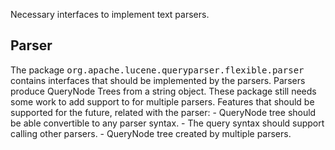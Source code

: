 ﻿<!--
 Licensed to the Apache Software Foundation (ASF) under one or more
 contributor license agreements.  See the NOTICE file distributed with
 this work for additional information regarding copyright ownership.
 The ASF licenses this file to You under the Apache License, Version 2.0
 (the "License"); you may not use this file except in compliance with
 the License.  You may obtain a copy of the License at

     http://www.apache.org/licenses/LICENSE-2.0

 Unless required by applicable law or agreed to in writing, software
 distributed under the License is distributed on an "AS IS" BASIS,
 WITHOUT WARRANTIES OR CONDITIONS OF ANY KIND, either express or implied.
 See the License for the specific language governing permissions and
 limitations under the License.
-->

Necessary interfaces to implement text parsers.

## Parser

 The package <tt>org.apache.lucene.queryparser.flexible.parser</tt> contains interfaces that should be implemented by the parsers. Parsers produce QueryNode Trees from a string object. These package still needs some work to add support to for multiple parsers. Features that should be supported for the future, related with the parser: - QueryNode tree should be able convertible to any parser syntax. - The query syntax should support calling other parsers. - QueryNode tree created by multiple parsers. 
